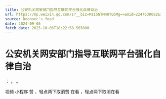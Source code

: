 ```yaml
---
title: 公安机关网安部门指导互联网平台强化自律自治
url: https://mp.weixin.qq.com/s?__biz=MzI5NTM4OTQ5Mg==&mid=2247630082&idx=3&sn=39aeacc1e7d34f9a6cdb9b55b586a6a2
source: Doonsec's feed
date: 2024-09-05
fetch_date: 2025-10-06T18:22:58.565800
---
```


# 公安机关网安部门指导互联网平台强化自律自治

：
，
。

视频
小程序
赞
，轻点两下取消赞
在看
，轻点两下取消在看